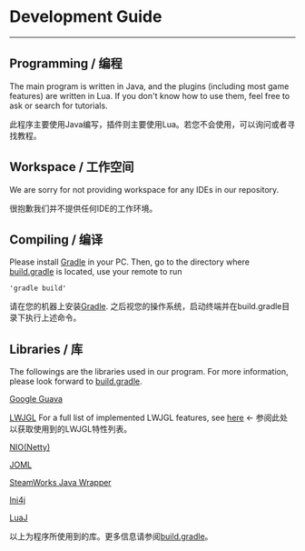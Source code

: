 # Development Guide
---
## Programming / 编程
The main program is written in Java, and the plugins (including most game features) are written in Lua. If you don't know how to use them, feel free to ask or search for tutorials.

此程序主要使用Java编写，插件则主要使用Lua。若您不会使用，可以询问或者寻找教程。

## Workspace / 工作空间
We are sorry for not providing workspace for any IDEs in our repository.

很抱歉我们并不提供任何IDE的工作环境。

## Compiling / 编译
Please install [Gradle](https://gradle.org/) in your PC. Then, go to the directory where [build.gradle](build.gradle) is located,
use your remote to run

	'gradle build'

请在您的机器上安装[Gradle](https://gradle.org/). 之后视您的操作系统，启动终端并在build.gradle目录下执行上述命令。

## Libraries / 库
The followings are the libraries used in our program. For more information, please look forward to [build.gradle](build.gradle).

[Google Guava](https://github.com/google/guava)


[LWJGL](https://www.lwjgl.org) For a full list of implemented LWJGL features, see [here](LWJGL_features.md) ← 参阅此处以获取使用到的LWJGL特性列表。


[NIO(Netty)](http://netty.io)


[JOML](https://github.com/JOML-CI/JOML)


[SteamWorks Java Wrapper](https://github.com/code-disaster/steamworks4j)


[Ini4j](http://ini4j.sourceforge.net/)


[LuaJ](http://www.luaj.org)


以上为程序所使用到的库。更多信息请参阅[build.gradle](build.gradle)。
